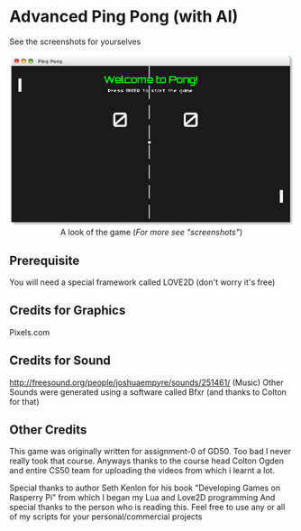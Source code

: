 # Advanced Ping Pong (with AI)

See the screenshots for yourselves


<p align="center">
<a href="https://github.com/YoungNeer/ping-pong/blob/master/screenshots/4.png"><img src="https://github.com/YoungNeer/ping-pong/blob/master/screenshots/4.png"/></a><br>
  <span style="align:center">A look of the game (<i>For more see "screenshots"</i>)</span>
</p>

## Prerequisite
You will need a special framework called LOVE2D (don't worry it's free)

## Credits for Graphics
Pixels.com
## Credits for Sound
http://freesound.org/people/joshuaempyre/sounds/251461/
(Music)
Other Sounds were generated using a software called Bfxr (and thanks to Colton for that)

## Other Credits
This game was originally written for assignment-0 of GD50. Too bad I never really took that course.
Anyways thanks to the course head Colton Ogden and entire CS50 team for uploading the videos from which i learnt a lot.

Special thanks to author Seth Kenlon for his book "Developing Games on Rasperry Pi" from which I began my Lua and Love2D programming
And special thanks to the person who is reading this. Feel free to use any or all of my scripts for your personal/commercial projects

